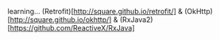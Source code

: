 learning...
(Retrofit)[http://square.github.io/retrofit/] & (OkHttp)[http://square.github.io/okhttp/] & (RxJava2)[https://github.com/ReactiveX/RxJava]
